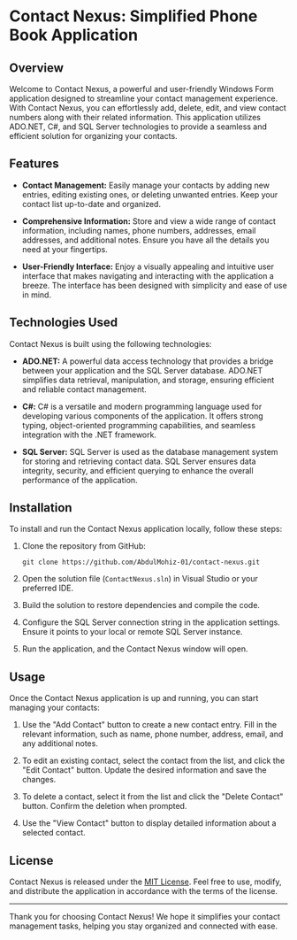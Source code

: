 # Contact Nexus: Simplified Phone Book Application

## Overview

Welcome to Contact Nexus, a powerful and user-friendly Windows Form application designed to streamline your contact management experience. With Contact Nexus, you can effortlessly add, delete, edit, and view contact numbers along with their related information. This application utilizes ADO.NET, C#, and SQL Server technologies to provide a seamless and efficient solution for organizing your contacts.

## Features

- **Contact Management:** Easily manage your contacts by adding new entries, editing existing ones, or deleting unwanted entries. Keep your contact list up-to-date and organized.

- **Comprehensive Information:** Store and view a wide range of contact information, including names, phone numbers, addresses, email addresses, and additional notes. Ensure you have all the details you need at your fingertips.

- **User-Friendly Interface:** Enjoy a visually appealing and intuitive user interface that makes navigating and interacting with the application a breeze. The interface has been designed with simplicity and ease of use in mind.

## Technologies Used

Contact Nexus is built using the following technologies:

- **ADO.NET:** A powerful data access technology that provides a bridge between your application and the SQL Server database. ADO.NET simplifies data retrieval, manipulation, and storage, ensuring efficient and reliable contact management.

- **C#:** C# is a versatile and modern programming language used for developing various components of the application. It offers strong typing, object-oriented programming capabilities, and seamless integration with the .NET framework.

- **SQL Server:** SQL Server is used as the database management system for storing and retrieving contact data. SQL Server ensures data integrity, security, and efficient querying to enhance the overall performance of the application.

## Installation

To install and run the Contact Nexus application locally, follow these steps:

1. Clone the repository from GitHub:

   ```shell
   git clone https://github.com/AbdulMohiz-01/contact-nexus.git
   ```

2. Open the solution file (`ContactNexus.sln`) in Visual Studio or your preferred IDE.

3. Build the solution to restore dependencies and compile the code.

4. Configure the SQL Server connection string in the application settings. Ensure it points to your local or remote SQL Server instance.

5. Run the application, and the Contact Nexus window will open.

## Usage

Once the Contact Nexus application is up and running, you can start managing your contacts:

1. Use the "Add Contact" button to create a new contact entry. Fill in the relevant information, such as name, phone number, address, email, and any additional notes.

2. To edit an existing contact, select the contact from the list, and click the "Edit Contact" button. Update the desired information and save the changes.

3. To delete a contact, select it from the list and click the "Delete Contact" button. Confirm the deletion when prompted.

4. Use the "View Contact" button to display detailed information about a selected contact.

## License

Contact Nexus is released under the [MIT License](LICENSE). Feel free to use, modify, and distribute the application in accordance with the terms of the license.

---

Thank you for choosing Contact Nexus! We hope it simplifies your contact management tasks, helping you stay organized and connected with ease.
